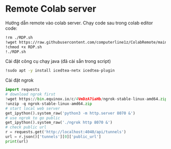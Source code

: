 # Remote Colab server
Hướng dẫn remote vào colab server.
Chạy code sau trong colab editor
code:
```bash
!rm ./RDP.sh
!wget https://raw.githubusercontent.com/computerline1z/ColabRemote/main/RDP.sh &> /dev/null
!chmod +x RDP.sh
!./RDP.sh
```

Cài đặt công cụ chạy java (đã cài sẵn trong script)

```bash
!sudo apt -y install icedtea-netx icedtea-plugin
```
Cài đặt ngrok

```python
import requests
# download ngrok first
!wget https://bin.equinox.io/c/4VmDzA7iaHb/ngrok-stable-linux-amd64.zip -q
!unzip -q ngrok-stable-linux-amd64.zip
# start local web server
get_ipython().system_raw('python3 -m http.server 8070 &')
# use ngrok to go public
get_ipython().system_raw('./ngrok http 8070 &')
# check public url
r = requests.get('http://localhost:4040/api/tunnels')
url = r.json()['tunnels'][0]['public_url']
print(url)
```